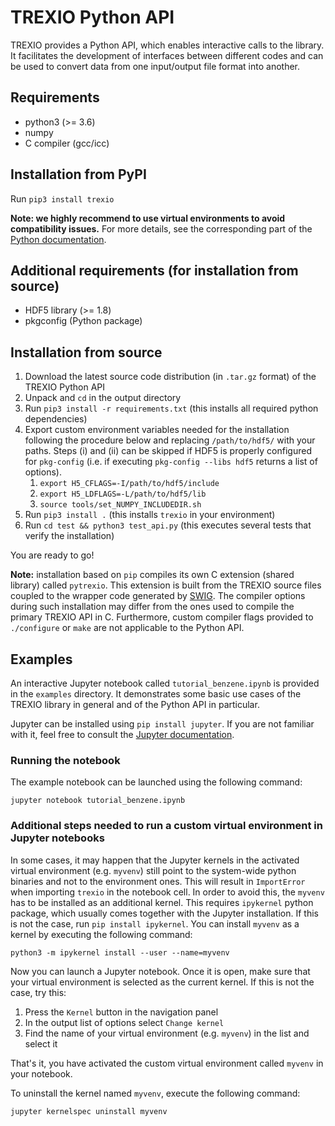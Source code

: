 # TREXIO Python API

TREXIO provides a Python API, which enables interactive calls to the library.
It facilitates the development of interfaces between different codes and 
can be used to convert data from one input/output file format into another.


## Requirements

- python3 	(>= 3.6)
- numpy
- C compiler 	(gcc/icc)


## Installation from PyPI

Run `pip3 install trexio`

**Note: we highly recommend to use virtual environments to avoid compatibility issues.** 
For more details, see the corresponding part of the [Python documentation](https://docs.python.org/3/library/venv.html#creating-virtual-environments).


## Additional requirements (for installation from source)

- HDF5 library	(>= 1.8)
- pkgconfig     (Python package)


## Installation from source

1. Download the latest source code distribution (in `.tar.gz` format) of the TREXIO Python API
2. Unpack and `cd` in the output directory
3. Run `pip3 install -r requirements.txt` (this installs all required python dependencies)
4. Export custom environment variables needed for the installation following the procedure below and replacing `/path/to/hdf5/` with your paths. 
Steps (i) and (ii) can be skipped if HDF5 is properly configured for `pkg-config` (i.e. if executing `pkg-config --libs hdf5` returns a list of options).
   1. `export H5_CFLAGS=-I/path/to/hdf5/include`
   2. `export H5_LDFLAGS=-L/path/to/hdf5/lib`
   3. `source tools/set_NUMPY_INCLUDEDIR.sh`
5. Run `pip3 install .` (this installs `trexio` in your environment)
6. Run `cd test && python3 test_api.py` (this executes several tests that verify the installation)

You are ready to go!

**Note:** 
installation based on `pip` compiles its own C extension (shared library) called `pytrexio`. 
This extension is built from the TREXIO source files coupled to the wrapper code generated by [SWIG](http://www.swig.org/).
The compiler options during such installation may differ from the ones used to compile the primary TREXIO API in C.
Furthermore, custom compiler flags provided to `./configure` or `make` are not applicable to the Python API.


## Examples

An interactive Jupyter notebook called `tutorial_benzene.ipynb` is provided in the `examples` directory. 
It demonstrates some basic use cases of the TREXIO library in general and of the Python API in particular.

Jupyter can be installed using `pip install jupyter`. If you are not familiar with it, feel free to consult the [Jupyter documentation](https://jupyter-notebook.readthedocs.io/en/stable/notebook.html).


### Running the notebook

The example notebook can be launched using the following command:

`jupyter notebook tutorial_benzene.ipynb`


### Additional steps needed to run a custom virtual environment in Jupyter notebooks

In some cases, it may happen that the Jupyter kernels in the activated virtual environment (e.g. `myvenv`) still point to the system-wide python binaries and not to the environment ones.
This will result in `ImportError` when importing `trexio` in the notebook cell. In order to avoid this, the `myvenv` has to be installed as an additional kernel.
This requires `ipykernel` python package, which usually comes together with the Jupyter installation. If this is not the case, run `pip install ipykernel`. 
You can install `myvenv` as a kernel by executing the following command:

`python3 -m ipykernel install --user --name=myvenv`

Now you can launch a Jupyter notebook. Once it is open, make sure that your virtual environment is selected as the current kernel. 
If this is not the case, try this:

1. Press the `Kernel` button in the navigation panel
2. In the output list of options select `Change kernel`
3. Find the name of your virtual environment (e.g. `myvenv`) in the list and select it

That's it, you have activated the custom virtual environment called `myvenv` in your notebook.

To uninstall the kernel named `myvenv`, execute the following command:

`jupyter kernelspec uninstall myvenv`

